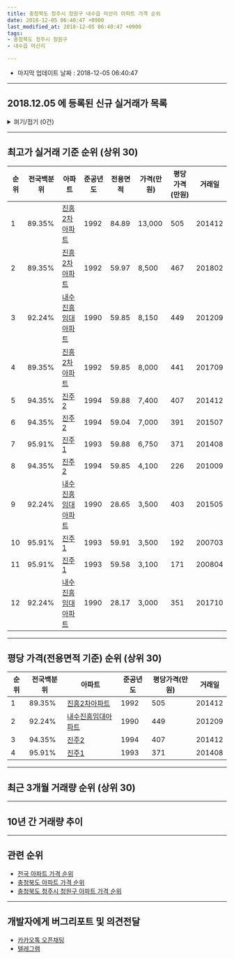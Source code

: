 ```yaml
---
title: 충청북도 청주시 청원구 내수읍 마산리 아파트 가격 순위
date: 2018-12-05 06:40:47 +0900
last_modified_at: 2018-12-05 06:40:47 +0900
tags:
- 충청북도 청주시 청원구
- 내수읍 마산리

---
```


* 마지막 업데이트 날짜 : 2018-12-05 06:40:47

---

## 2018.12.05 에 등록된 신규 실거래가 목록

<details>
<summary>펴기/접기 (0건)</summary>
<div markdown="1">

|아파트|전국백분위|준공년도|전용면적|가격(만원)|평당가격(만원)|거래일|
|---|---|---|---|---|---|---|
|없음|||||||


</div>
</details>

---

## 최고가 실거래 기준 순위 (상위 30)


|순위|전국백분위|아파트|준공년도|전용면적|가격(만원)|평당가격(만원)|거래일|
|---|---|---|---|---|---|---|---|
|1|89.35%|[진흥2차아파트](https://search.naver.com/search.naver?query=%EC%B6%A9%EC%B2%AD%EB%B6%81%EB%8F%84+%EC%B2%AD%EC%A3%BC%EC%8B%9C+%EC%B2%AD%EC%9B%90%EA%B5%AC+%EB%82%B4%EC%88%98%EC%9D%8D+%EB%A7%88%EC%82%B0%EB%A6%AC+%EC%A7%84%ED%9D%A52%EC%B0%A8%EC%95%84%ED%8C%8C%ED%8A%B8)|1992|84.89|13,000|505|201412|
|2|89.35%|[진흥2차아파트](https://search.naver.com/search.naver?query=%EC%B6%A9%EC%B2%AD%EB%B6%81%EB%8F%84+%EC%B2%AD%EC%A3%BC%EC%8B%9C+%EC%B2%AD%EC%9B%90%EA%B5%AC+%EB%82%B4%EC%88%98%EC%9D%8D+%EB%A7%88%EC%82%B0%EB%A6%AC+%EC%A7%84%ED%9D%A52%EC%B0%A8%EC%95%84%ED%8C%8C%ED%8A%B8)|1992|59.97|8,500|467|201802|
|3|92.24%|[내수진흥임대아파트](https://search.naver.com/search.naver?query=%EC%B6%A9%EC%B2%AD%EB%B6%81%EB%8F%84+%EC%B2%AD%EC%A3%BC%EC%8B%9C+%EC%B2%AD%EC%9B%90%EA%B5%AC+%EB%82%B4%EC%88%98%EC%9D%8D+%EB%A7%88%EC%82%B0%EB%A6%AC+%EB%82%B4%EC%88%98%EC%A7%84%ED%9D%A5%EC%9E%84%EB%8C%80%EC%95%84%ED%8C%8C%ED%8A%B8)|1990|59.85|8,150|449|201209|
|4|89.35%|[진흥2차아파트](https://search.naver.com/search.naver?query=%EC%B6%A9%EC%B2%AD%EB%B6%81%EB%8F%84+%EC%B2%AD%EC%A3%BC%EC%8B%9C+%EC%B2%AD%EC%9B%90%EA%B5%AC+%EB%82%B4%EC%88%98%EC%9D%8D+%EB%A7%88%EC%82%B0%EB%A6%AC+%EC%A7%84%ED%9D%A52%EC%B0%A8%EC%95%84%ED%8C%8C%ED%8A%B8)|1992|59.85|8,000|441|201709|
|5|94.35%|[진주2](https://search.naver.com/search.naver?query=%EC%B6%A9%EC%B2%AD%EB%B6%81%EB%8F%84+%EC%B2%AD%EC%A3%BC%EC%8B%9C+%EC%B2%AD%EC%9B%90%EA%B5%AC+%EB%82%B4%EC%88%98%EC%9D%8D+%EB%A7%88%EC%82%B0%EB%A6%AC+%EC%A7%84%EC%A3%BC2)|1994|59.88|7,400|407|201412|
|6|94.35%|[진주2](https://search.naver.com/search.naver?query=%EC%B6%A9%EC%B2%AD%EB%B6%81%EB%8F%84+%EC%B2%AD%EC%A3%BC%EC%8B%9C+%EC%B2%AD%EC%9B%90%EA%B5%AC+%EB%82%B4%EC%88%98%EC%9D%8D+%EB%A7%88%EC%82%B0%EB%A6%AC+%EC%A7%84%EC%A3%BC2)|1994|59.04|7,000|391|201507|
|7|95.91%|[진주1](https://search.naver.com/search.naver?query=%EC%B6%A9%EC%B2%AD%EB%B6%81%EB%8F%84+%EC%B2%AD%EC%A3%BC%EC%8B%9C+%EC%B2%AD%EC%9B%90%EA%B5%AC+%EB%82%B4%EC%88%98%EC%9D%8D+%EB%A7%88%EC%82%B0%EB%A6%AC+%EC%A7%84%EC%A3%BC1)|1993|59.88|6,750|371|201408|
|8|94.35%|[진주2](https://search.naver.com/search.naver?query=%EC%B6%A9%EC%B2%AD%EB%B6%81%EB%8F%84+%EC%B2%AD%EC%A3%BC%EC%8B%9C+%EC%B2%AD%EC%9B%90%EA%B5%AC+%EB%82%B4%EC%88%98%EC%9D%8D+%EB%A7%88%EC%82%B0%EB%A6%AC+%EC%A7%84%EC%A3%BC2)|1994|59.85|4,100|226|201009|
|9|92.24%|[내수진흥임대아파트](https://search.naver.com/search.naver?query=%EC%B6%A9%EC%B2%AD%EB%B6%81%EB%8F%84+%EC%B2%AD%EC%A3%BC%EC%8B%9C+%EC%B2%AD%EC%9B%90%EA%B5%AC+%EB%82%B4%EC%88%98%EC%9D%8D+%EB%A7%88%EC%82%B0%EB%A6%AC+%EB%82%B4%EC%88%98%EC%A7%84%ED%9D%A5%EC%9E%84%EB%8C%80%EC%95%84%ED%8C%8C%ED%8A%B8)|1990|28.65|3,500|403|201505|
|10|95.91%|[진주1](https://search.naver.com/search.naver?query=%EC%B6%A9%EC%B2%AD%EB%B6%81%EB%8F%84+%EC%B2%AD%EC%A3%BC%EC%8B%9C+%EC%B2%AD%EC%9B%90%EA%B5%AC+%EB%82%B4%EC%88%98%EC%9D%8D+%EB%A7%88%EC%82%B0%EB%A6%AC+%EC%A7%84%EC%A3%BC1)|1993|59.91|3,500|192|200703|
|11|95.91%|[진주1](https://search.naver.com/search.naver?query=%EC%B6%A9%EC%B2%AD%EB%B6%81%EB%8F%84+%EC%B2%AD%EC%A3%BC%EC%8B%9C+%EC%B2%AD%EC%9B%90%EA%B5%AC+%EB%82%B4%EC%88%98%EC%9D%8D+%EB%A7%88%EC%82%B0%EB%A6%AC+%EC%A7%84%EC%A3%BC1)|1993|59.58|3,100|171|200804|
|12|92.24%|[내수진흥임대아파트](https://search.naver.com/search.naver?query=%EC%B6%A9%EC%B2%AD%EB%B6%81%EB%8F%84+%EC%B2%AD%EC%A3%BC%EC%8B%9C+%EC%B2%AD%EC%9B%90%EA%B5%AC+%EB%82%B4%EC%88%98%EC%9D%8D+%EB%A7%88%EC%82%B0%EB%A6%AC+%EB%82%B4%EC%88%98%EC%A7%84%ED%9D%A5%EC%9E%84%EB%8C%80%EC%95%84%ED%8C%8C%ED%8A%B8)|1990|28.17|3,000|351|201710|


---

## 평당 가격(전용면적 기준) 순위 (상위 30)


|순위|전국백분위|아파트|준공년도|평당가격(만원)|거래일|
|---|---|---|---|---|---|
|1|89.35%|[진흥2차아파트](https://search.naver.com/search.naver?query=%EC%B6%A9%EC%B2%AD%EB%B6%81%EB%8F%84+%EC%B2%AD%EC%A3%BC%EC%8B%9C+%EC%B2%AD%EC%9B%90%EA%B5%AC+%EB%82%B4%EC%88%98%EC%9D%8D+%EB%A7%88%EC%82%B0%EB%A6%AC+%EC%A7%84%ED%9D%A52%EC%B0%A8%EC%95%84%ED%8C%8C%ED%8A%B8)|1992|505|201412|
|2|92.24%|[내수진흥임대아파트](https://search.naver.com/search.naver?query=%EC%B6%A9%EC%B2%AD%EB%B6%81%EB%8F%84+%EC%B2%AD%EC%A3%BC%EC%8B%9C+%EC%B2%AD%EC%9B%90%EA%B5%AC+%EB%82%B4%EC%88%98%EC%9D%8D+%EB%A7%88%EC%82%B0%EB%A6%AC+%EB%82%B4%EC%88%98%EC%A7%84%ED%9D%A5%EC%9E%84%EB%8C%80%EC%95%84%ED%8C%8C%ED%8A%B8)|1990|449|201209|
|3|94.35%|[진주2](https://search.naver.com/search.naver?query=%EC%B6%A9%EC%B2%AD%EB%B6%81%EB%8F%84+%EC%B2%AD%EC%A3%BC%EC%8B%9C+%EC%B2%AD%EC%9B%90%EA%B5%AC+%EB%82%B4%EC%88%98%EC%9D%8D+%EB%A7%88%EC%82%B0%EB%A6%AC+%EC%A7%84%EC%A3%BC2)|1994|407|201412|
|4|95.91%|[진주1](https://search.naver.com/search.naver?query=%EC%B6%A9%EC%B2%AD%EB%B6%81%EB%8F%84+%EC%B2%AD%EC%A3%BC%EC%8B%9C+%EC%B2%AD%EC%9B%90%EA%B5%AC+%EB%82%B4%EC%88%98%EC%9D%8D+%EB%A7%88%EC%82%B0%EB%A6%AC+%EC%A7%84%EC%A3%BC1)|1993|371|201408|


---

## 최근 3개월 거래량 순위 (상위 30)


<div style="width:100%;">
    <canvas id="deal_count_ranking" height="250"></canvas>
</div>


<script>
new Chart(document.getElementById("deal_count_ranking"), {
    type: 'horizontalBar',
    data: {
        labels: ['내수진흥임대아파트'],
        datasets: [{
            label: '실거래 수',
            data: [3],
            borderColor: "rgba(255, 0, 128, 1)",
            backgroundColor: "rgba(255, 0, 128, 0.5)",
            fill: false,
        }]
    },
    options: {
        responsive: true,
        title: {
            display: true,
            text: '최근 3개월 거래량 순위'
        },
        tooltips: {
            mode: 'index',
            intersect: false,
            callbacks: {
                title: function(tooltipItems, data) {
                    return "실거래 수:";
                },
                label: function(tooltipItem, data) {
                    return data.labels[tooltipItem.index] + ": " + tooltipItem.xLabel;
                }
            }
        },
        hover: {
            mode: 'nearest',
            intersect: true
        },
        scales: {
            xAxes: [{
                display: true,
                scaleLabel: {
                    display: true,
                    labelString: '실거래 수'
                },
                ticks: {
                    suggestedMin: 0,
                }
            }],
            yAxes: [{
                display: true,
                ticks: {
                    autoSkip: false,
                    callback: function(value, index, values) {
                        if (value.length > 15)
                            return value.substr(0, 13) + "...";
                        else
                            return value;
                    }
                },
                scaleLabel: {
                    display: false,
                }
            }]
        }
    }
});

</script>


---

## 10년 간 거래량 추이


<div style="width:100%;">
    <canvas id="deal_progress" height="250"></canvas>
</div>

<script>
new Chart(document.getElementById("deal_progress"), {
    type: 'line',
    data: {
        labels: ['200812','200901','200902','200903','200904','200905','200906','200907','200908','200909','200910','200911','200912','201001','201002','201003','201004','201005','201006','201007','201008','201009','201010','201011','201012','201101','201102','201103','201104','201105','201106','201107','201108','201109','201110','201111','201112','201201','201202','201203','201204','201205','201206','201207','201208','201209','201210','201211','201212','201301','201302','201303','201304','201305','201306','201307','201308','201309','201310','201311','201312','201401','201402','201403','201404','201405','201406','201407','201408','201409','201410','201411','201412','201501','201502','201503','201504','201505','201506','201507','201508','201509','201510','201511','201512','201601','201602','201603','201604','201605','201606','201607','201608','201609','201610','201611','201612','201701','201702','201703','201704','201705','201706','201707','201708','201709','201710','201711','201712','201801','201802','201803','201804','201805','201806','201807','201808','201809','201810','201811','201812'],
        datasets: [{
            label: '실거래 수',
            pointRadius: 1,
            data: [3, 0, 5, 1, 3, 2, 2, 1, 2, 4, 5, 4, 2, 1, 1, 1, 0, 1, 3, 2, 5, 4, 1, 2, 3, 6, 4, 5, 3, 6, 4, 3, 1, 5, 3, 2, 4, 5, 4, 4, 5, 3, 3, 2, 4, 4, 3, 4, 5, 3, 2, 4, 1, 1, 4, 3, 4, 2, 1, 3, 2, 0, 1, 4, 5, 5, 2, 6, 4, 7, 4, 2, 3, 3, 2, 1, 3, 5, 5, 8, 12, 11, 4, 2, 6, 3, 4, 3, 2, 6, 0, 3, 3, 2, 4, 0, 3, 2, 2, 0, 2, 5, 3, 4, 1, 2, 4, 4, 2, 0, 3, 3, 3, 0, 2, 5, 2, 0, 2, 1, 0],
            borderColor: "rgba(255, 201, 14, 1)",
            backgroundColor: "rgba(255, 201, 14, 0.5)",
            fill: true,
        }]
    },
    options: {
        responsive: true,
        title: {
            display: true,
            text: '10년간 거래량 추이'
        },
        tooltips: {
            mode: 'index',
            intersect: false,
        },
        hover: {
            mode: 'nearest',
            intersect: true
        },
        scales: {
            xAxes: [{
                display: true,
                scaleLabel: {
                    display: true,
                    labelString: '년/월'
                }
            }],
            yAxes: [{
                display: true,
                ticks: {
                    suggestedMin: 0,
                },
                scaleLabel: {
                    display: true,
                    labelString: '실거래 수'
                }
            }]
        }
    }
});

</script>


---

## 관련 순위

- [전국 아파트 가격 순위](https://inasie.github.io/apt-ranking/전국)
- [충청북도 아파트 가격 순위](https://inasie.github.io/apt-ranking/충청북도)
- [충청북도 청주시 청원구 아파트 가격 순위](https://inasie.github.io/apt-ranking/충청북도-청주시-청원구)


---

## 개발자에게 버그리포트 및 의견전달

- [카카오톡 오픈채팅](https://open.kakao.com/o/gLJUAP4)
- [텔레그램](https://t.me/inasie)

